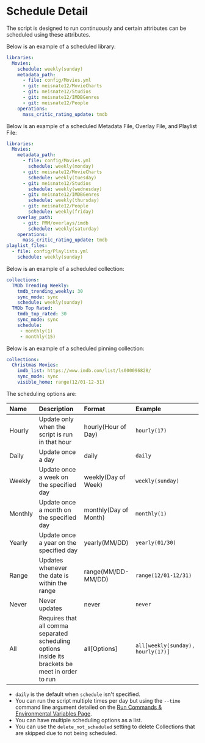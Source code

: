 # Schedule Detail

The script is designed to run continuously and certain attributes can be scheduled using these attributes.

Below is an example of a scheduled library: 
```yaml
libraries:
  Movies:
    schedule: weekly(sunday)
    metadata_path:
      - file: config/Movies.yml
      - git: meisnate12/MovieCharts
      - git: meisnate12/Studios
      - git: meisnate12/IMDBGenres
      - git: meisnate12/People
    operations:
      mass_critic_rating_update: tmdb
```

Below is an example of a scheduled Metadata File, Overlay File, and Playlist File: 
```yaml
libraries:
  Movies:
    metadata_path:
      - file: config/Movies.yml
        schedule: weekly(monday)
      - git: meisnate12/MovieCharts
        schedule: weekly(tuesday)
      - git: meisnate12/Studios
        schedule: weekly(wednesday)
      - git: meisnate12/IMDBGenres
        schedule: weekly(thursday)
      - git: meisnate12/People
        schedule: weekly(friday)
    overlay_path:
      - git: PMM/overlays/imdb
        schedule: weekly(saturday)
    operations:
      mass_critic_rating_update: tmdb
playlist_files:
  - file: config/Playlists.yml
    schedule: weekly(sunday)
```

Below is an example of a scheduled collection: 
```yaml
collections:
  TMDb Trending Weekly:
    tmdb_trending_weekly: 30
    sync_mode: sync
    schedule: weekly(sunday)
  TMDb Top Rated:
    tmdb_top_rated: 30
    sync_mode: sync
    schedule: 
     - monthly(1)
     - monthly(15)
```

Below is an example of a scheduled pinning collection: 
```yaml
collections:
  Christmas Movies:
    imdb_list: https://www.imdb.com/list/ls000096828/
    sync_mode: sync
    visible_home: range(12/01-12-31)
```

The scheduling options are:

| Name    | Description                                                                                      | Format                | Example                           |
|:--------|:-------------------------------------------------------------------------------------------------|:----------------------|:----------------------------------|
| Hourly  | Update only when the script is run in that hour                                                  | hourly(Hour of Day)   | `hourly(17)`                      |
| Daily   | Update once a day                                                                                | daily                 | `daily`                           |
| Weekly  | Update once a week on the specified day                                                          | weekly(Day of Week)   | `weekly(sunday)`                  |
| Monthly | Update once a month on the specified day                                                         | monthly(Day of Month) | `monthly(1)`                      |
| Yearly  | Update once a year on the specified day                                                          | yearly(MM/DD)         | `yearly(01/30)`                   |
| Range   | Updates whenever the date is within the range                                                    | range(MM/DD-MM/DD)    | `range(12/01-12/31)`              |
| Never   | Never updates                                                                                    | never                 | `never`                           |
| All     | Requires that all comma separated scheduling options inside its brackets be meet in order to run | all[Options]          | `all[weekly(sunday), hourly(17)]` |

* `daily` is the default when `schedule` isn't specified.
* You can run the script multiple times per day but using the `--time` command line argument detailed on the [Run Commands & Environmental Variables Page](../../home/environmental.md#time-to-run).
* You can have multiple scheduling options as a list.
* You can use the `delete_not_scheduled` setting to delete Collections that are skipped due to not being scheduled.
